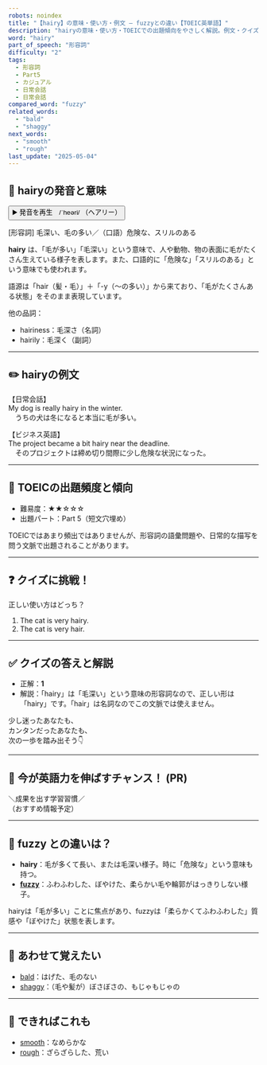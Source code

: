 ```yaml
---
robots: noindex
title: "【hairy】の意味・使い方・例文 ― fuzzyとの違い【TOEIC英単語】"
description: "hairyの意味・使い方・TOEICでの出題傾向をやさしく解説。例文・クイズ付きでfuzzyとの違いもわかりやすく学べます。"
word: "hairy"
part_of_speech: "形容詞"
difficulty: "2"
tags:
  - 形容詞
  - Part5
  - カジュアル
  - 日常会話
  - 日常会話
compared_word: "fuzzy"
related_words:
  - "bald"
  - "shaggy"
next_words:
  - "smooth"
  - "rough"
last_update: "2025-05-04"
---
```


## 🔰 hairyの発音と意味

<button class="play-audio" onclick="playTTS('hairy')">
  <span class="play-audio-main">
    ▶️ 発音を再生　/ˈheəri/
  </span>
  <span class="play-audio-sub">
    （ヘアリー）
  </span>
</button>

[形容詞] 毛深い、毛の多い／（口語）危険な、スリルのある

**hairy** は、「毛が多い」「毛深い」という意味で、人や動物、物の表面に毛がたくさん生えている様子を表します。また、口語的に「危険な」「スリルのある」という意味でも使われます。

語源は「hair（髪・毛）」＋「-y（～の多い）」から来ており、「毛がたくさんある状態」をそのまま表現しています。

他の品詞：  
- hairiness：毛深さ（名詞）
- hairily：毛深く（副詞）

---

## ✏️ hairyの例文

【日常会話】  
My dog is really hairy in the winter.  
　うちの犬は冬になると本当に毛が多い。

【ビジネス英語】  
The project became a bit hairy near the deadline.  
　そのプロジェクトは締め切り間際に少し危険な状況になった。

---

## 🎯 TOEICの出題頻度と傾向

- 難易度：★★☆☆☆
- 出題パート：Part 5（短文穴埋め）

TOEICではあまり頻出ではありませんが、形容詞の語彙問題や、日常的な描写を問う文脈で出題されることがあります。

---

## ❓ クイズに挑戦！

正しい使い方はどっち？

1. The cat is very hairy.  
2. The cat is very hair.

---

## ✅ クイズの答えと解説

- 正解：**1**
- 解説：「hairy」は「毛深い」という意味の形容詞なので、正しい形は「hairy」です。「hair」は名詞なのでこの文脈では使えません。

少し迷ったあなたも、  
カンタンだったあなたも、  
次の一歩を踏み出そう👇️

---

## 🚀 今が英語力を伸ばすチャンス！ (PR)

<div class="info-center">
＼成果を出す学習習慣／<br>  
（おすすめ情報予定）
</div>

---

## 🤔  fuzzy との違いは？

- **hairy**：毛が多くて長い、または毛深い様子。時に「危険な」という意味も持つ。
- **[fuzzy](/fuzzy)**：ふわふわした、ぼやけた、柔らかい毛や輪郭がはっきりしない様子。

hairyは「毛が多い」ことに焦点があり、fuzzyは「柔らかくてふわふわした」質感や「ぼやけた」状態を表します。

---

## 🧩 あわせて覚えたい

- [bald](/bald)：はげた、毛のない
- [shaggy](/shaggy)：（毛や髪が）ぼさぼさの、もじゃもじゃの

---

## 📖 できればこれも

- [smooth](/smooth)：なめらかな
- [rough](/rough)：ざらざらした、荒い

<!-- cvid: aid20_bid26 -->
